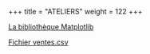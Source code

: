 +++
title = "ATELIERS"
weight = 122
+++



[La bibliothèque Matplotlib](../atelier-Matplotlib.ipynb)  

[Fichier ventes.csv](../ventes.csv)